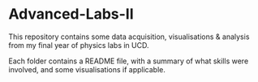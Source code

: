 # Advanced-Labs-II
This repository contains some data acquisition, visualisations &amp; analysis from my final year of physics labs in UCD.

Each folder contains a README file, with a summary of what skills were involved, and some visualisations if applicable.
